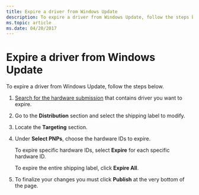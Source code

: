 ```yaml
---
title: Expire a driver from Windows Update
description: To expire a driver from Windows Update, follow the steps below.
ms.topic: article
ms.date: 04/20/2017
---
```


# Expire a driver from Windows Update


To expire a driver from Windows Update, follow the steps below.

1.  [Search for the hardware submission](hardware-submissions.view.md) that contains driver you want to expire.

2.  Go to the **Distribution** section and select the shipping label to modify.

3.  Locate the **Targeting** section.

4.  Under **Select PNPs**, choose the hardware IDs to expire.

    To expire specific hardware IDs, select **Expire** for each specific hardware ID.
    
    To expire the entire shipping label, click **Expire All**.
    
5.  To finalize your changes you must click **Publish** at the very bottom of the page.

 

 





